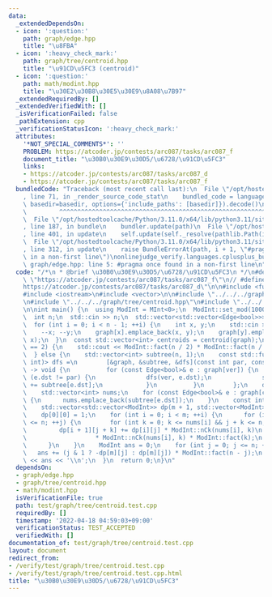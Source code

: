 ```yaml
---
data:
  _extendedDependsOn:
  - icon: ':question:'
    path: graph/edge.hpp
    title: "\u8FBA"
  - icon: ':heavy_check_mark:'
    path: graph/tree/centroid.hpp
    title: "\u91CD\u5FC3 (centroid)"
  - icon: ':question:'
    path: math/modint.hpp
    title: "\u30E2\u30B8\u30E5\u30E9\u8A08\u7B97"
  _extendedRequiredBy: []
  _extendedVerifiedWith: []
  _isVerificationFailed: false
  _pathExtension: cpp
  _verificationStatusIcon: ':heavy_check_mark:'
  attributes:
    '*NOT_SPECIAL_COMMENTS*': ''
    PROBLEM: https://atcoder.jp/contests/arc087/tasks/arc087_f
    document_title: "\u30B0\u30E9\u30D5/\u6728/\u91CD\u5FC3"
    links:
    - https://atcoder.jp/contests/arc087/tasks/arc087_d
    - https://atcoder.jp/contests/arc087/tasks/arc087_f
  bundledCode: "Traceback (most recent call last):\n  File \"/opt/hostedtoolcache/Python/3.11.0/x64/lib/python3.11/site-packages/onlinejudge_verify/documentation/build.py\"\
    , line 71, in _render_source_code_stat\n    bundled_code = language.bundle(stat.path,\
    \ basedir=basedir, options={'include_paths': [basedir]}).decode()\n          \
    \         ^^^^^^^^^^^^^^^^^^^^^^^^^^^^^^^^^^^^^^^^^^^^^^^^^^^^^^^^^^^^^^^^^^^^^^^^^^^^^^^^^\n\
    \  File \"/opt/hostedtoolcache/Python/3.11.0/x64/lib/python3.11/site-packages/onlinejudge_verify/languages/cplusplus.py\"\
    , line 187, in bundle\n    bundler.update(path)\n  File \"/opt/hostedtoolcache/Python/3.11.0/x64/lib/python3.11/site-packages/onlinejudge_verify/languages/cplusplus_bundle.py\"\
    , line 401, in update\n    self.update(self._resolve(pathlib.Path(included), included_from=path))\n\
    \  File \"/opt/hostedtoolcache/Python/3.11.0/x64/lib/python3.11/site-packages/onlinejudge_verify/languages/cplusplus_bundle.py\"\
    , line 312, in update\n    raise BundleErrorAt(path, i + 1, \"#pragma once found\
    \ in a non-first line\")\nonlinejudge_verify.languages.cplusplus_bundle.BundleErrorAt:\
    \ graph/edge.hpp: line 5: #pragma once found in a non-first line\n"
  code: "/*\n * @brief \u30B0\u30E9\u30D5/\u6728/\u91CD\u5FC3\n */\n#define PROBLEM\
    \ \"https://atcoder.jp/contests/arc087/tasks/arc087_f\"\n// #define PROBLEM \"\
    https://atcoder.jp/contests/arc087/tasks/arc087_d\"\n\n#include <functional>\n\
    #include <iostream>\n#include <vector>\n\n#include \"../../../graph/edge.hpp\"\
    \n#include \"../../../graph/tree/centroid.hpp\"\n#include \"../../../math/modint.hpp\"\
    \n\nint main() {\n  using ModInt = MInt<0>;\n  ModInt::set_mod(1000000007);\n\
    \  int n;\n  std::cin >> n;\n  std::vector<std::vector<Edge<bool>>> graph(n);\n\
    \  for (int i = 0; i < n - 1; ++i) {\n    int x, y;\n    std::cin >> x >> y;\n\
    \    --x; --y;\n    graph[x].emplace_back(x, y);\n    graph[y].emplace_back(y,\
    \ x);\n  }\n  const std::vector<int> centroids = centroid(graph);\n  if (centroids.size()\
    \ == 2) {\n    std::cout << ModInt::fact(n / 2) * ModInt::fact(n / 2) << '\\n';\n\
    \  } else {\n    std::vector<int> subtree(n, 1);\n    const std::function<void(int,\
    \ int)> dfs =\n        [&graph, &subtree, &dfs](const int par, const int ver)\
    \ -> void {\n          for (const Edge<bool>& e : graph[ver]) {\n            if\
    \ (e.dst != par) {\n              dfs(ver, e.dst);\n              subtree[ver]\
    \ += subtree[e.dst];\n            }\n          }\n        };\n    dfs(-1, centroids.front());\n\
    \    std::vector<int> nums;\n    for (const Edge<bool>& e : graph[centroids.front()])\
    \ {\n      nums.emplace_back(subtree[e.dst]);\n    }\n    const int m = nums.size();\n\
    \    std::vector<std::vector<ModInt>> dp(m + 1, std::vector<ModInt>(n + 1, 0));\n\
    \    dp[0][0] = 1;\n    for (int i = 0; i < m; ++i) {\n      for (int j = 0; j\
    \ <= n; ++j) {\n        for (int k = 0; k <= nums[i] && j + k <= n; ++k) {\n \
    \         dp[i + 1][j + k] += dp[i][j] * ModInt::nCk(nums[i], k)\n           \
    \                   * ModInt::nCk(nums[i], k) * ModInt::fact(k);\n        }\n\
    \      }\n    }\n    ModInt ans = 0;\n    for (int j = 0; j <= n; ++j) {\n   \
    \   ans += (j & 1 ? -dp[m][j] : dp[m][j]) * ModInt::fact(n - j);\n    }\n    std::cout\
    \ << ans << '\\n';\n  }\n  return 0;\n}\n"
  dependsOn:
  - graph/edge.hpp
  - graph/tree/centroid.hpp
  - math/modint.hpp
  isVerificationFile: true
  path: test/graph/tree/centroid.test.cpp
  requiredBy: []
  timestamp: '2022-04-18 04:59:03+09:00'
  verificationStatus: TEST_ACCEPTED
  verifiedWith: []
documentation_of: test/graph/tree/centroid.test.cpp
layout: document
redirect_from:
- /verify/test/graph/tree/centroid.test.cpp
- /verify/test/graph/tree/centroid.test.cpp.html
title: "\u30B0\u30E9\u30D5/\u6728/\u91CD\u5FC3"
---
```

